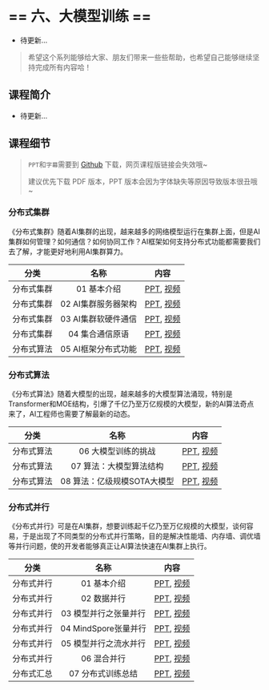 <!--Copyright © ZOMI 适用于[License](https://github.com/chenzomi12/DeepLearningSystem)版权许可-->

# == 六、大模型训练 ==

- 待更新...

> 希望这个系列能够给大家、朋友们带来一些些帮助，也希望自己能够继续坚持完成所有内容哈！

## 课程简介

- 待更新...

## 课程细节

> `PPT`和`字幕`需要到 [Github](https://github.com/chenzomi12/DeepLearningSystem) 下载，网页课程版链接会失效哦~
>
> 建议优先下载 PDF 版本，PPT 版本会因为字体缺失等原因导致版本很丑哦~

### 分布式集群

《分布式集群》随着AI集群的出现，越来越多的网络模型运行在集群上面，但是AI集群如何管理？如何通信？如何协同工作？AI框架如何支持分布式功能都需要我们去了解，才能更好地利用AI集群算力。

| 分类 | 名称 | 内容 | 
|:-:|:-:|:-:|
| 分布式集群| 01 基本介绍 | [PPT](./04_AICluster/01.introduction.pptx), [视频](https://www.bilibili.com/video/BV1ge411L7mi/) |
| 分布式集群| 02 AI集群服务器架构| [PPT](./04_AICluster/02.architecture.pptx), [视频](https://www.bilibili.com/video/BV1fg41187rc/) |
| 分布式集群| 03 AI集群软硬件通信| [PPT](./04_AICluster/03.communication.pptx), [视频](https://www.bilibili.com/video/BV14P4y1S7u4/) |
| 分布式集群| 04 集合通信原语 | [PPT](./04_AICluster/04.primitive.pptx), [视频](https://www.bilibili.com/video/BV1te4y1e7vz/) |
| 分布式算法| 05 AI框架分布式功能| [PPT](./04_AICluster/05.system.pptx), [视频](https://www.bilibili.com/video/BV1n8411s7f3/) |

### 分布式算法

《分布式算法》随着大模型的出现，越来越多的大模型算法涌现，特别是Transformer和MOE结构，引爆了千亿乃至万亿规模的大模型，新的AI算法奇点来了，AI工程师也需要了解最新的动态。

| 分类 | 名称 | 内容 | 
|:-:|:-:|:-:|
| 分布式算法| 06 大模型训练的挑战 | [PPT](./05_AIAlgo/06.challenge.pptx), [视频](https://www.bilibili.com/video/BV1Y14y1576A/) |
| 分布式算法| 07 算法：大模型算法结构 | [PPT](./05_AIAlgo/07.algorithm_arch.pptx), [视频](https://www.bilibili.com/video/BV1Mt4y1M7SE/) |
| 分布式算法| 08 算法：亿级规模SOTA大模型 | [PPT](./05_AIAlgo/08.algorithm_sota.pptx), [视频](https://www.bilibili.com/video/BV1em4y1F7ay/) |

### 分布式并行

《分布式并行》可是在AI集群，想要训练起千亿乃至万亿规模的大模型，谈何容易，于是出现了不同类型的分布式并行策略，目的是解决性能墙、内存墙、调优墙等并行问题，使的开发者能够真正让AI算法快速在AI集群上执行。

| 分类 | 名称 | 内容 | 
|:-:|:-:|:-:|
| 分布式并行| 01 基本介绍 | [PPT](./06_Parallel/01.introduction.pptx), [视频](https://www.bilibili.com/video/BV1ve411w7DL/) |
| 分布式并行| 02 数据并行 | [PPT](./06_Parallel/02.data_parallel.pptx), [视频](https://www.bilibili.com/video/BV1JK411S7gL/) |
| 分布式并行| 03 模型并行之张量并行| [PPT](./06_Parallel/03.tensor_parallel.pptx), [视频](https://www.bilibili.com/video/BV1vt4y1K7wT/) |
| 分布式并行| 04 MindSpore张量并行| [PPT](./06_Parallel/04.mindspore_parallel.pptx), [视频](https://www.bilibili.com/video/BV1vt4y1K7wT/) |
| 分布式并行| 05 模型并行之流水并行| [PPT](./06_Parallel/05.pipeline_parallel.pptx), [视频](https://www.bilibili.com/video/BV1WD4y1t7Ba/) |
| 分布式并行| 06 混合并行 | [PPT](./06_Parallel/06.hybrid_parallel.pptx), [视频](https://www.bilibili.com/video/BV1gD4y1t7Ut/) |
| 分布式汇总| 07 分布式训练总结| [PPT](./06_Parallel/07.summary.pptx), [视频](https://www.bilibili.com/video/BV1av4y1S7DQ/) |
